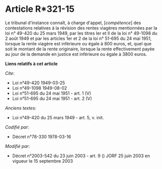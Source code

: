 # Article R*321-15

Le tribunal d'instance connaît, à charge d'appel, [*compétence*] des contestations relatives à la révision des rentes
viagères mentionnées par la loi n° 49-420 du 25 mars 1949, par les titres Ier et II de la loi n° 49-1098 du 2 août 1949 et
par les articles 1er et 2 de la loi n° 51-695 du 24 mai 1951, lorsque la rente viagère est inférieure ou égale à 800 euros,
et, quel que soit le montant de la rente originaire, lorsque la rente effectivement payée au jour de la demande en justice
est inférieure ou égale à 3800 euros.

**Liens relatifs à cet article**

_Cite_:

  - Loi n°49-420 1949-03-25
  - Loi n°49-1098 1949-08-02
  - Loi n°51-695 du 24 mai 1951 - art. 1 (V)
  - Loi n°51-695 du 24 mai 1951 - art. 2 (V)

_Anciens textes_:

  - Loi n°49-420 du 25 mars 1949 - art. 5, v. init.

_Codifié par_:

  - Décret n°78-330 1978-03-16

_Modifié par_:

  - Décret n°2003-542 du 23 juin 2003 - art. 9 () JORF 25 juin 2003 en vigueur le 15 septembre 2003
